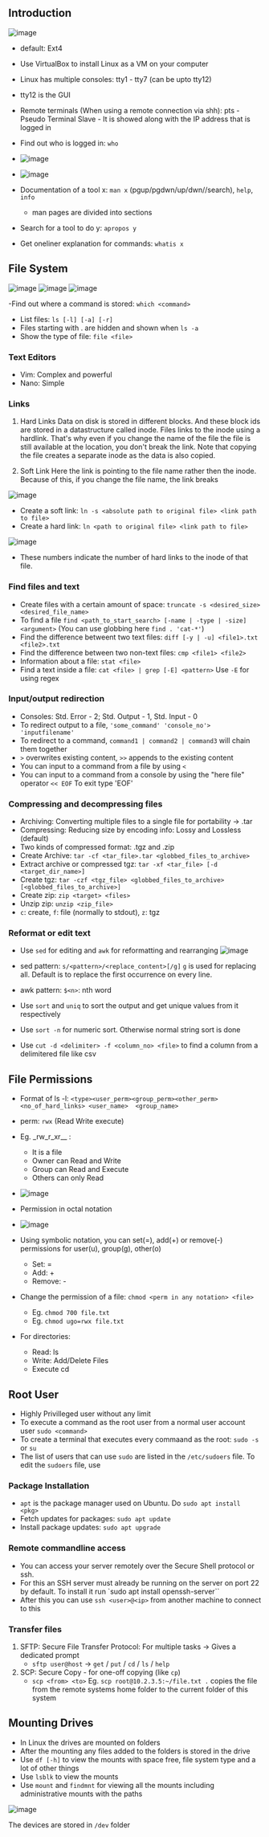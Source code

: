 ## Introduction

![image](https://user-images.githubusercontent.com/54491362/207887410-0e927cdb-7351-4deb-bcd3-8db77c5d0abe.png)

- default: Ext4
- Use VirtualBox to install Linux as a VM on your computer

- Linux has multiple consoles: tty1 - tty7 (can be upto tty12)
- tty12 is the GUI
- Remote terminals (When using a remote connection via shh): pts - Pseudo Terminal Slave - It is showed along with the IP address that is logged in

- Find out who is logged in: `who` 
- ![image](https://user-images.githubusercontent.com/54491362/207893450-050a916e-6ed3-46e9-96e6-c7060bd1710a.png)
- ![image](https://user-images.githubusercontent.com/54491362/207893519-3c20bf47-a829-432b-96cc-63cf92caa7e0.png)

- Documentation of a tool x: `man x` (pgup/pgdwn/up/dwn//search), `help`, `info`
  - man pages are divided into sections
- Search for a tool to do y: `apropos y`
- Get oneliner explanation for commands: `whatis x`


## File System
![image](https://user-images.githubusercontent.com/54491362/207903995-7d59e7eb-8fa8-45c9-b860-53a816e2a7c4.png)
![image](https://user-images.githubusercontent.com/54491362/207904179-bc19007b-d4e6-40a4-ad38-7d8d40bbd6f0.png)
![image](https://user-images.githubusercontent.com/54491362/207904477-45e68eca-223d-48a8-8d73-20806504eaf3.png)

-Find out where a command is stored: `which <command>`
- List files: `ls [-l] [-a] [-r]`
- Files starting with . are hidden and shown when `ls -a`
- Show the type of file: `file <file>`

### Text Editors
- Vim: Complex and powerful
- Nano: Simple

### Links 

1. Hard Links
Data on disk is stored in different blocks. And these block ids are stored in a datastructure called inode. Files links to the inode using a hardlink. That's why even if you change the name of the file the file is still available at the location, you don't break the link. Note that copying the file creates a separate inode as the data is also copied.

2. Soft Link
Here the link is pointing to the file name rather then the inode. Because of this, if you change the file name, the link breaks

![image](https://user-images.githubusercontent.com/54491362/209195843-fd34cf2c-e5be-43f7-bbfb-07c8b2b38837.png)

- Create a soft link: `ln -s <absolute path to original file> <link path to file>`
- Create a hard link: `ln <path to original file> <link path to file>`

![image](https://user-images.githubusercontent.com/54491362/209197271-b168ca16-bf10-4347-9ced-cf1bb2b19a42.png)
- These numbers indicate the number of hard links to the inode of that file. 

### Find files and text
- Create files with a certain amount of space: `truncate -s <desired_size> <desired_file_name>`
- To find a file `find <path_to_start_search> [-name | -type | -size] <argument>` (You can use globbing here `find . 'cat-*'`)
- Find the difference betweent two text files: `diff [-y | -u] <file1>.txt <file2>.txt`
- Find the difference between two non-text files: `cmp <file1> <file2>`
- Information about a file: `stat <file>`
- Find a text inside a file: `cat <file> | grep [-E] <pattern>` Use `-E` for using regex

### Input/output redirection
- Consoles: Std. Error - 2; Std. Output - 1, Std. Input - 0
- To redirect output to a file, `'some_command' 'console_no'> 'inputfilename'`
- To redirect to a command, `command1 | command2 | command3` will chain them together
- `>` overwrites existing content, `>>` appends to the existing content
- You can input to a command from a file by using `<`
- You can input to a command from a console by using the "here file" operator `<< EOF` To exit type 'EOF'

### Compressing and decompressing files
- Archiving: Converting multiple files to a single file for portability -> .tar
- Compressing: Reducing size by encoding info: Lossy and Lossless (default)
- Two kinds of compressed format: .tgz and .zip
- Create Archive: `tar -cf <tar_file>.tar <globbed_files_to_archive>`
- Extract archive or compressed tgz: `tar -xf <tar_file> [-d <target_dir_name>]`
- Create tgz: `tar -czf <tgz_file> <globbed_files_to_archive> [<globbed_files_to_archive>]`
- Create zip: `zip <target> <files>`
- Unzip zip: `unzip <zip_file>`
- `c`: create, `f`: file (normally to stdout), `z`: tgz

### Reformat or edit text
- Use `sed` for editing and `awk` for reformatting and rearranging
![image](https://user-images.githubusercontent.com/54491362/209274379-933410c7-9357-47fb-ba82-903c984de649.png)
- sed pattern: `s/<pattern>/<replace_content>[/g]` `g` is used for replacing all. Default is to replace the first occurrence on every line.
- awk pattern: `$<n>`: nth word

- Use `sort` and `uniq` to sort the output and get unique values from it respectively
- Use `sort -n` for numeric sort. Otherwise normal string sort is done
- Use `cut -d <delimiter> -f <column_no> <file>` to find a column from a delimitered file like csv

## File Permissions
- Format of ls -l: `<type><user_perm><group_perm><other_perm> <no_of_hard_links> <user_name>  <group_name>`
- perm: `rwx` (Read Write execute)
- Eg. \_rw_r_xr__ :
    - It is a file
    - Owner can Read and Write
    - Group can Read and Execute
    - Others can only Read
 
- ![image](https://user-images.githubusercontent.com/54491362/210047493-335be08c-9a86-4328-999d-c3b6066e3c0b.png)

- Permission in octal notation
- ![image](https://user-images.githubusercontent.com/54491362/210047578-bf738248-d783-42e0-8014-2580c4deba93.png)

- Using symbolic notation, you can set(=), add(+) or remove(-) permissions for user(u), group(g), other(o)
    - Set: =
    - Add: +
    - Remove: -

- Change the permission of a file: `chmod <perm in any notation> <file>`
    - Eg. `chmod 700 file.txt`
    - Eg. `chmod ugo=rwx file.txt`

- For directories:
    - Read: ls
    - Write: Add/Delete Files
    - Execute cd
 
## Root User
- Highly Privilleged user without any limit
- To execute a command as the root user from a normal user account user `sudo <command>`
- To create a terminal that executes every commaand as the root: `sudo -s` or `su`
- The list of users that can use `sudo` are listed in the `/etc/sudoers` file. To edit the `sudoers` file, use 

### Package Installation
- `apt` is the package manager used on Ubuntu. Do `sudo apt install <pkg>`
- Fetch updates for packages: `sudo apt update`
- Install package updates: `sudo apt upgrade`

### Remote commandline access
- You can access your server remotely over the Secure Shell protocol or ssh. 
- For this an SSH server must already be running on the server on port 22 by default. To install it run `sudo apt install openssh-server``
- After this you can use `ssh <user>@<ip>` from another machine to connect to this

### Transfer files 
1. SFTP: Secure File Transfer Protocol: For multiple tasks -> Gives a dedicated prompt
    - `sftp user@host` -> `get` / `put` / `cd` / `ls` / `help`
2. SCP: Secure Copy - for one-off copying (like `cp`)
    - `scp <from> <to>` Eg. `scp root@10.2.3.5:~/file.txt .` copies the file from the remote systems home folder to the current folder of this system  

## Mounting Drives
- In Linux the drives are mounted on folders 
- After the mounting any files added to the folders is stored in the drive
- Use `df [-h]` to view the mounts with space free, file system type and a lot of other things
- Use `lsblk` to view the mounts
- Use `mount` and `findmnt` for viewing all the mounts including administrative mounts with the paths

![image](https://user-images.githubusercontent.com/54491362/210697842-90e817f3-3a43-4204-82da-d09065464107.png)

The devices are stored in `/dev` folder
